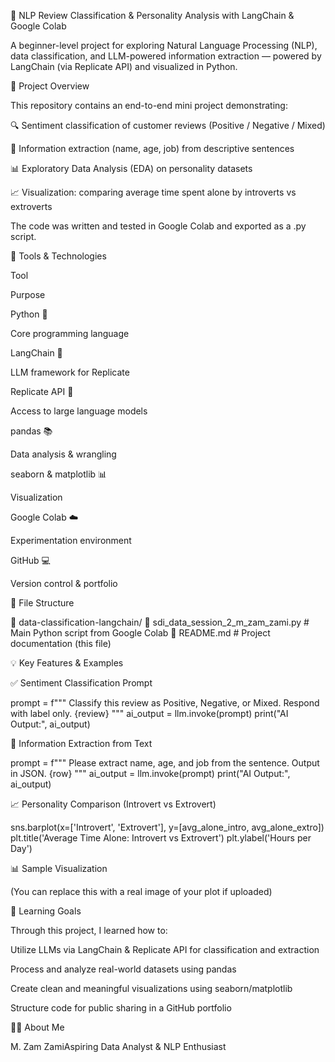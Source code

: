🤖 NLP Review Classification & Personality Analysis with LangChain & Google Colab

A beginner-level project for exploring Natural Language Processing (NLP), data classification, and LLM-powered information extraction — powered by LangChain (via Replicate API) and visualized in Python.

📝 Project Overview

This repository contains an end-to-end mini project demonstrating:

🔍 Sentiment classification of customer reviews (Positive / Negative / Mixed)

🧠 Information extraction (name, age, job) from descriptive sentences

📊 Exploratory Data Analysis (EDA) on personality datasets

📈 Visualization: comparing average time spent alone by introverts vs extroverts

The code was written and tested in Google Colab and exported as a .py script.

🧰 Tools & Technologies

Tool

Purpose

Python 🐍

Core programming language

LangChain 🧠

LLM framework for Replicate

Replicate API 🔁

Access to large language models

pandas 📚

Data analysis & wrangling

seaborn & matplotlib 📊

Visualization

Google Colab ☁️

Experimentation environment

GitHub 💻

Version control & portfolio

📁 File Structure

📆 data-classification-langchain/
🔹 sdi_data_session_2_m_zam_zami.py   # Main Python script from Google Colab
🔹 README.md                          # Project documentation (this file)

💡 Key Features & Examples

✅ Sentiment Classification Prompt

prompt = f"""
Classify this review as Positive, Negative, or Mixed. Respond with label only.
{review}
"""
ai_output = llm.invoke(prompt)
print("AI Output:", ai_output)

🢾 Information Extraction from Text

prompt = f"""
Please extract name, age, and job from the sentence. Output in JSON.
{row}
"""
ai_output = llm.invoke(prompt)
print("AI Output:", ai_output)

📈 Personality Comparison (Introvert vs Extrovert)

sns.barplot(x=['Introvert', 'Extrovert'], y=[avg_alone_intro, avg_alone_extro])
plt.title('Average Time Alone: Introvert vs Extrovert')
plt.ylabel('Hours per Day')

📊 Sample Visualization

(You can replace this with a real image of your plot if uploaded)



🌟 Learning Goals

Through this project, I learned how to:

Utilize LLMs via LangChain & Replicate API for classification and extraction

Process and analyze real-world datasets using pandas

Create clean and meaningful visualizations using seaborn/matplotlib

Structure code for public sharing in a GitHub portfolio

👨‍💻 About Me

M. Zam ZamiAspiring Data Analyst & NLP Enthusiast

